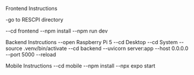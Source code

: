 Frontend Instructions

-go to RESCPI directory

--cd frontend
--npm install
--npm run dev

Backend Instrcutions
--open Raspberry Pi 5
--cd Desktop
--cd System
--source .venv/bin/activate
--cd backend
--uvicorn server:app --host 0.0.0.0 --port 5000 --reload

Mobile Instructions
--cd mobile
--npm install
--npx expo start

